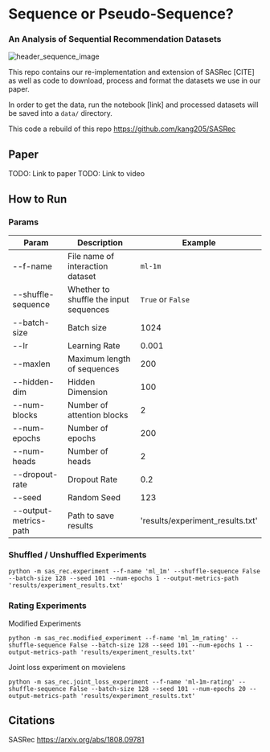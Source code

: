 # Sequence or Pseudo-Sequence? #
### An Analysis of Sequential Recommendation Datasets ###
![header_sequence_image](https://user-images.githubusercontent.com/24967046/133691042-17c1b127-1b64-4363-8919-1c0fa39e4543.png)

This repo contains our re-implementation and extension of SASRec [CITE] as well as code to download, process and format the datasets we use in our paper.

In order to get the data, run the notebook [link] and processed datasets will be saved into a `data/` directory. 

This code a rebuild of this repo https://github.com/kang205/SASRec

## Paper
TODO: Link to paper
TODO: Link to video

## How to Run

### Params

| Param      | Description | Example |
| --------------------- | ----------- | ------------------- | 
| --f-name              | File name of interaction dataset | `ml-1m` |
| --shuffle-sequence    | Whether to shuffle the input sequences | `True` or `False` | 
| --batch-size          | Batch size | 1024 | 
| --lr                  | Learning Rate | 0.001 | 
| --maxlen              | Maximum length of sequences | 200 | 
| --hidden-dim          | Hidden Dimension | 100 | 
| --num-blocks          | Number of attention blocks | 2 | 
| --num-epochs          | Number of epochs | 200 |
| --num-heads           | Number of heads | 2 |
| --dropout-rate        | Dropout Rate | 0.2 |  
| --seed                | Random Seed | 123 |
| --output-metrics-path | Path to save results | 'results/experiment_results.txt' |


### Shuffled / Unshuffled Experiments
```
python -m sas_rec.experiment --f-name 'ml_1m' --shuffle-sequence False --batch-size 128 --seed 101 --num-epochs 1 --output-metrics-path 'results/experiment_results.txt'
```

### Rating Experiments
Modified Experiments
```
python -m sas_rec.modified_experiment --f-name 'ml_1m_rating' --shuffle-sequence False --batch-size 128 --seed 101 --num-epochs 1 --output-metrics-path 'results/experiment_results.txt'
```

Joint loss experiment on movielens

```
python -m sas_rec.joint_loss_experiment --f-name 'ml-1m-rating' --shuffle-sequence False --batch-size 128 --seed 101 --num-epochs 20 --output-metrics-path 'results/experiment_results.txt'
```

## Citations

SASRec https://arxiv.org/abs/1808.09781
